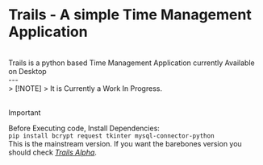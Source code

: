 <h1>Trails - A simple Time Management Application</h1>  <br/>
Trails is a python based Time Management Application currently Available on Desktop 
<br/>
---
<br/>
> [!NOTE] 
> It is Currently a Work In Progress. <br/>
<br/>

> [!IMPORTANT]
> Before Executing code, Install Dependencies: <br/>
`pip install bcrypt request tkinter mysql-connector-python` <br/>
This is the mainstream version. If you want the barebones version you should check <a href="https://github.com/P4radox624/Trails_alpha"><i>Trails Alpha</i></a>.
